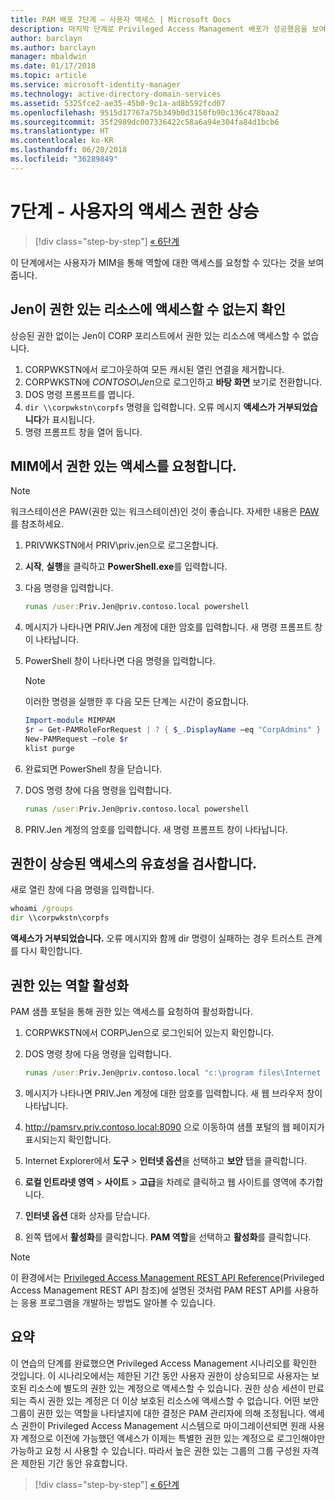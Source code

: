 ```yaml
---
title: PAM 배포 7단계 – 사용자 액세스 | Microsoft Docs
description: 마지막 단계로 Privileged Access Management 배포가 성공했음을 보여 주기 위해 권한 있는 사용자에게 임시 액세스 권한을 부여합니다.
author: barclayn
ms.author: barclayn
manager: mbaldwin
ms.date: 01/17/2018
ms.topic: article
ms.service: microsoft-identity-manager
ms.technology: active-directory-domain-services
ms.assetid: 5325fce2-ae35-45b0-9c1a-ad8b592fcd07
ms.openlocfilehash: 9515d17767a75b349b0d3150fb90c136c478baa2
ms.sourcegitcommit: 35f2989dc007336422c58a6a94e304fa84d1bcb6
ms.translationtype: HT
ms.contentlocale: ko-KR
ms.lasthandoff: 06/20/2018
ms.locfileid: "36289849"
---
```

# <a name="step-7--elevate-a-users-access"></a>7단계 - 사용자의 액세스 권한 상승

> [!div class="step-by-step"]
> [« 6단계](step-6-transition-group-to-pam.md)


이 단계에서는 사용자가 MIM을 통해 역할에 대한 액세스를 요청할 수 있다는 것을 보여 줍니다.

## <a name="verify-that-jen-cannot-access-the-privileged-resource"></a>Jen이 권한 있는 리소스에 액세스할 수 없는지 확인

상승된 권한 없이는 Jen이 CORP 포리스트에서 권한 있는 리소스에 액세스할 수 없습니다.

1. CORPWKSTN에서 로그아웃하여 모든 캐시된 열린 연결을 제거합니다.
2. CORPWKSTN에 *CONTOSO\Jen*으로 로그인하고 **바탕 화면** 보기로 전환합니다.
3. DOS 명령 프롬프트를 엽니다.
4. `dir \\corpwkstn\corpfs` 명령을 입력합니다. 오류 메시지 **액세스가 거부되었습니다**가 표시됩니다.
5. 명령 프롬프트 창을 열어 둡니다.

## <a name="request-privileged-access-from-mim"></a>MIM에서 권한 있는 액세스를 요청합니다.

> [!NOTE]
> 워크스테이션은 PAW(권한 있는 워크스테이션)인 것이 좋습니다.  자세한 내용은 [PAW](https://docs.microsoft.com/windows-server/identity/securing-privileged-access/privileged-access-workstations)를 참조하세요.

1. PRIVWKSTN에서 PRIV\priv.jen으로 로그온합니다.
2. **시작**, **실행**을 클릭하고 **PowerShell.exe**를 입력합니다.
3. 다음 명령을 입력합니다.

    ```cmd
    runas /user:Priv.Jen@priv.contoso.local powershell
    ```

2. 메시지가 나타나면 PRIV.Jen 계정에 대한 암호를 입력합니다. 새 명령 프롬프트 창이 나타납니다.
3. PowerShell 창이 나타나면 다음 명령을 입력합니다.

    > [!NOTE]
    > 이러한 명령을 실행한 후 다음 모든 단계는 시간이 중요합니다.

    ```PowerShell
    Import-module MIMPAM
    $r = Get-PAMRoleForRequest | ? { $_.DisplayName –eq "CorpAdmins" }
    New-PAMRequest –role $r
    klist purge
    ```

4. 완료되면 PowerShell 창을 닫습니다.
5. DOS 명령 창에 다음 명령을 입력합니다.

    ```cmd
    runas /user:Priv.Jen@priv.contoso.local powershell
    ```

6. PRIV.Jen 계정의 암호를 입력합니다. 새 명령 프롬프트 창이 나타납니다.

## <a name="validate-the-elevated-access"></a>권한이 상승된 액세스의 유효성을 검사합니다.
새로 열린 창에 다음 명령을 입력합니다.

```cmd
whoami /groups
dir \\corpwkstn\corpfs
```

**액세스가 거부되었습니다.** 오류 메시지와 함께 dir 명령이 실패하는 경우 트러스트 관계를 다시 확인합니다.

## <a name="activate-the-privileged-role"></a>권한 있는 역할 활성화

PAM 샘플 포털을 통해 권한 있는 액세스를 요청하여 활성화합니다.

1. CORPWKSTN에서 CORP\Jen으로 로그인되어 있는지 확인합니다.
2. DOS 명령 창에 다음 명령을 입력합니다.

    ```cmd
    runas /user:Priv.Jen@priv.contoso.local "c:\program files\Internet Explorer\iexplore.exe"
    ```

3. 메시지가 나타나면 PRIV.Jen 계정에 대한 암호를 입력합니다. 새 웹 브라우저 창이 나타납니다.
4. http://pamsrv.priv.contoso.local:8090 으로 이동하여 샘플 포털의 웹 페이지가 표시되는지 확인합니다.
5. Internet Explorer에서 **도구** > **인터넷 옵션**을 선택하고 **보안** 탭을 클릭합니다.
6. **로컬 인트라넷 영역** > **사이트** > **고급**을 차례로 클릭하고 웹 사이트를 영역에 추가합니다.
7. **인터넷 옵션** 대화 상자를 닫습니다.
8. 왼쪽 탭에서 **활성화**를 클릭합니다. **PAM 역할**을 선택하고 **활성화**를 클릭합니다.

> [!Note]
> 이 환경에서는 [Privileged Access Management REST API Reference](/microsoft-identity-manager/reference/privileged-access-management-rest-api-reference)(Privileged Access Management REST API 참조)에 설명된 것처럼 PAM REST API를 사용하는 응용 프로그램을 개발하는 방법도 알아볼 수 있습니다.

## <a name="summary"></a>요약

이 연습의 단계를 완료했으면 Privileged Access Management 시나리오를 확인한 것입니다. 이 시나리오에서는 제한된 기간 동안 사용자 권한이 상승되므로 사용자는 보호된 리소스에 별도의 권한 있는 계정으로 액세스할 수 있습니다. 권한 상승 세션이 만료되는 즉시 권한 있는 계정은 더 이상 보호된 리소스에 액세스할 수 없습니다. 어떤 보안 그룹이 권한 있는 역할을 나타낼지에 대한 결정은 PAM 관리자에 의해 조정됩니다. 액세스 권한이 Privileged Access Management 시스템으로 마이그레이션되면 원래 사용자 계정으로 이전에 가능했던 액세스가 이제는 특별한 권한 있는 계정으로 로그인해야만 가능하고 요청 시 사용할 수 있습니다. 따라서 높은 권한 있는 그룹의 그룹 구성원 자격은 제한된 기간 동안 유효합니다.

> [!div class="step-by-step"]
> [« 6단계](step-6-transition-group-to-pam.md)

